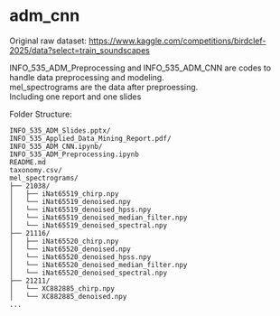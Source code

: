 # adm_cnn

Original raw dataset:
https://www.kaggle.com/competitions/birdclef-2025/data?select=train_soundscapes

INFO_535_ADM_Preprocessing and INFO_535_ADM_CNN are codes to handle data preprocessing and modeling.  
mel_spectrograms are the data after preproessing.  
Including one report and one slides

Folder Structure:
```
INFO_535_ADM_Slides.pptx/
INFO_535_Applied_Data_Mining_Report.pdf/
INFO_535_ADM_CNN.ipynb/
INFO_535_ADM_Preprocessing.ipynb
README.md
taxonomy.csv/   
mel_spectrograms/ 
├── 21038/               
│   ├── iNat65519_chirp.npy
│   └── iNat65519_denoised.npy
│   └── iNat65519_denoised_hpss.npy
│   └── iNat65519_denoised_median_filter.npy
│   └── iNat65519_denoised_spectral.npy
├── 21116/                 
│   ├── iNat65520_chirp.npy
│   └── iNat65520_denoised.npy
│   └── iNat65520_denoised_hpss.npy
│   └── iNat65520_denoised_median_filter.npy
│   └── iNat65520_denoised_spectral.npy
├── 21211/
│   └── XC882885_chirp.npy
│   └── XC882885_denoised.npy
...
```
